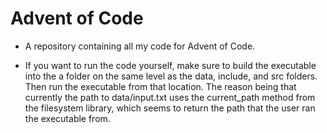 # Advent of Code

- A repository containing all my code for Advent of Code.

- If you want to run the code yourself, make sure to build the executable into the a folder on the same level as the data, include, and src folders. Then run the executable from that location. The reason being that currently the path to data/input.txt uses the current_path method from the filesystem library, which seems to return the path that the user ran the executable from.
